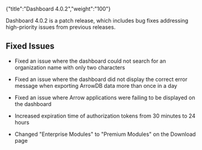 {"title":"Dashboard 4.0.2","weight":"100"}

Dashboard 4.0.2 is a patch release, which includes bug fixes addressing high-priority issues from previous releases.

## Fixed Issues

* Fixed an issue where the dashboard could not search for an organization name with only two characters

* Fixed an issue where the dashboard did not display the correct error message when exporting ArrowDB data more than once in a day

* Fixed an issue where Arrow applications were failing to be displayed on the dashboard

* Increased expiration time of authorization tokens from 30 minutes to 24 hours

* Changed "Enterprise Modules" to "Premium Modules" on the Download page
